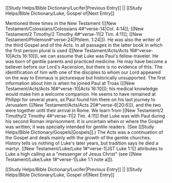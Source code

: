 [[Study Helps/Bible Dictionary/Lucifer|Previous Entry]]  ||  [[Study Helps/Bible Dictionary/Luke, Gospel of|Next Entry]]

 Mentioned three times in the New Testament ([[New Testament/Colossians/Colossians 4#^verse-14|Col. 4:14]]; [[New Testament/2 Timothy/2 Timothy 4#^verse-11|2 Tim. 4:11]]; [[New Testament/Philemon#^verse-24|Philem. 1:24]]). He was also the writer of the third Gospel and of the Acts. In all passages in the latter book in which the first person plural is used ([[New Testament/Acts/Acts 16#^verse-10|Acts 16:10]]), we can assume that Luke was Paul's fellow-traveler. He was born of gentile parents and practiced medicine. He may have become a believer before our Lord's Ascension, but there is no evidence of this. The identification of him with one of the disciples to whom our Lord appeared on the way to Emmaus is picturesque but historically unsupported. The first information about him is when he joined Paul at Troas ([[New Testament/Acts/Acts 16#^verse-10|Acts 16:10]]); his medical knowledge would make him a welcome companion. He seems to have remained at Philippi for several years, as Paul found him there on his last journey to Jerusalem ([[New Testament/Acts/Acts 20#^verse-6|20:6]]), and the two were together until their arrival in Rome. We learn from [[New Testament/2 Timothy/2 Timothy 4#^verse-11|2 Tim. 4:11]] that Luke was with Paul during his second Roman imprisonment. It is uncertain when or where the Gospel was written; it was specially intended for gentile readers. (See [[Study Helps/Bible Dictionary/Gospels|Gospels]].) The Acts was a continuation of the Gospel and deals mainly with the growth of the gentile churches. History tells us nothing of Luke's later years, but tradition says he died a martyr. [[New Testament/Luke/Luke 1#^verse-1|JST Luke 1:1]] attributes to Luke a high calling as a "messenger of Jesus Christ" (see [[New Testament/Luke/Luke 1#^verse-1|Luke 1:1 note a]]).

[[Study Helps/Bible Dictionary/Lucifer|Previous Entry]]  ||  [[Study Helps/Bible Dictionary/Luke, Gospel of|Next Entry]]